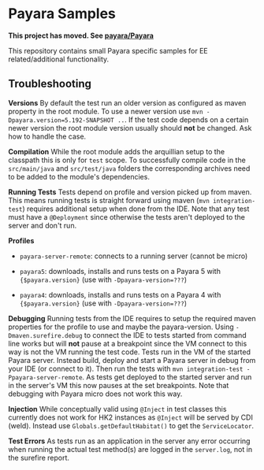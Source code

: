 # Payara Samples

**This project has moved. See [payara/Payara](https://github.com/payara/Payara/tree/master/appserver/tests/payara-samples)**

This repository contains small Payara specific samples for EE related/additional functionality.

## Troubleshooting ##

**Versions**
By default the test run an older version as configured as maven property in the root module.
To use a newer version use `mvn -Dpayara.version=5.192-SNAPSHOT ..`.
If the test code depends on a certain newer version the root module version usually should **not** be changed.
Ask how to handle the case.

**Compilation**
While the root module adds the arquillian setup to the classpath this is only for `test` scope.
To successfully compile code in the `src/main/java` and `src/test/java` folders the corresponding archives need to be added to the module's dependencies.

**Running Tests**
Tests depend on profile and version picked up from maven.
This means running tests is straight forward using maven (`mvn integration-test`) requires additional setup when done from the IDE. 
Note that any test must have a `@Deployment` since otherwise the tests aren't deployed to the server and don't run.

**Profiles**
* `payara-server-remote`: 
  connects to a running server (cannot be micro)

* `payara5`: 
  downloads, installs and runs tests on a Payara 5 with `{$payara.version}` (use with `-Dpayara-version=???`)

* `payara4`: 
  downloads, installs and runs tests on a Payara 4 with `{$payara.version}` (use with `-Dpayara-version=???`)

**Debugging**
Running tests from the IDE requires to setup the required maven properties for the profile to use and maybe the payara-version.
Using `-Dmaven.surefire.debug` to connect the IDE to tests started from command line works but will **not** pause at a breakpoint since the VM connect to this way is not the VM running the test code. Tests run in the VM of the started Payara server.
Instead build, deploy and start a Payara server in debug from your IDE (or connect to it). 
Then run the tests with `mvn integration-test -Ppayara-server-remote`. As tests get deployed to the started server and run in the server's VM this now pauses at the set breakpoints.
Note that debugging with Payara micro does not work this way.

**Injection**
While conceptually valid using `@Inject` in test classes this currently does not work for HK2 instances as `@Inject` will be served by CDI (weld).
Instead use `Globals.getDefaultHabitat()` to get the `ServiceLocator`.

**Test Errors**
As tests run as an application in the server any error occurring when running the actual test method(s) are logged in the `server.log`, not in the surefire report.
